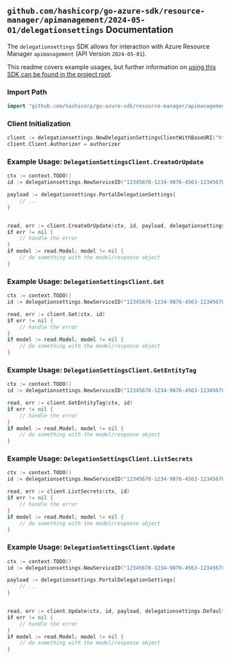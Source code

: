 
## `github.com/hashicorp/go-azure-sdk/resource-manager/apimanagement/2024-05-01/delegationsettings` Documentation

The `delegationsettings` SDK allows for interaction with Azure Resource Manager `apimanagement` (API Version `2024-05-01`).

This readme covers example usages, but further information on [using this SDK can be found in the project root](https://github.com/hashicorp/go-azure-sdk/tree/main/docs).

### Import Path

```go
import "github.com/hashicorp/go-azure-sdk/resource-manager/apimanagement/2024-05-01/delegationsettings"
```


### Client Initialization

```go
client := delegationsettings.NewDelegationSettingsClientWithBaseURI("https://management.azure.com")
client.Client.Authorizer = authorizer
```


### Example Usage: `DelegationSettingsClient.CreateOrUpdate`

```go
ctx := context.TODO()
id := delegationsettings.NewServiceID("12345678-1234-9876-4563-123456789012", "example-resource-group", "serviceValue")

payload := delegationsettings.PortalDelegationSettings{
	// ...
}


read, err := client.CreateOrUpdate(ctx, id, payload, delegationsettings.DefaultCreateOrUpdateOperationOptions())
if err != nil {
	// handle the error
}
if model := read.Model; model != nil {
	// do something with the model/response object
}
```


### Example Usage: `DelegationSettingsClient.Get`

```go
ctx := context.TODO()
id := delegationsettings.NewServiceID("12345678-1234-9876-4563-123456789012", "example-resource-group", "serviceValue")

read, err := client.Get(ctx, id)
if err != nil {
	// handle the error
}
if model := read.Model; model != nil {
	// do something with the model/response object
}
```


### Example Usage: `DelegationSettingsClient.GetEntityTag`

```go
ctx := context.TODO()
id := delegationsettings.NewServiceID("12345678-1234-9876-4563-123456789012", "example-resource-group", "serviceValue")

read, err := client.GetEntityTag(ctx, id)
if err != nil {
	// handle the error
}
if model := read.Model; model != nil {
	// do something with the model/response object
}
```


### Example Usage: `DelegationSettingsClient.ListSecrets`

```go
ctx := context.TODO()
id := delegationsettings.NewServiceID("12345678-1234-9876-4563-123456789012", "example-resource-group", "serviceValue")

read, err := client.ListSecrets(ctx, id)
if err != nil {
	// handle the error
}
if model := read.Model; model != nil {
	// do something with the model/response object
}
```


### Example Usage: `DelegationSettingsClient.Update`

```go
ctx := context.TODO()
id := delegationsettings.NewServiceID("12345678-1234-9876-4563-123456789012", "example-resource-group", "serviceValue")

payload := delegationsettings.PortalDelegationSettings{
	// ...
}


read, err := client.Update(ctx, id, payload, delegationsettings.DefaultUpdateOperationOptions())
if err != nil {
	// handle the error
}
if model := read.Model; model != nil {
	// do something with the model/response object
}
```
